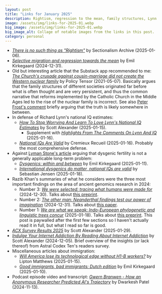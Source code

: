 ```yaml
---
layout: post
title: "Links for January 2025"
description: Rightism, regression to the mean, family structures, Lynn's national IQs, dysgenic fertility, ancient genomics, and more.
image: /assets/img/links-for-2025-01.webp
big_image: /assets/img/links-for-2025-01.webp
big_image_alt: Collage of notable images from the links in this post.
category: personal
---
```


- _[There is no such thing as "Rightism"](https://sectionalismnotes.substack.com/p/there-is-no-such-thing-as-rightism)_ by Sectionalism Archive (2025-01-06).
- _[Selective migration and regression towards the mean](https://www.emilkirkegaard.com/p/selective-migration-and-regression)_ by Emil Kirkegaard (2024-12-31).
- Old but interesting article that the Substack app recommended to me: _[The Church's crusade against cousin-marriage did not create the Western nuclear family](https://policytensor.substack.com/p/the-churchs-crusade-against-cousin)_ by Policy Tensor (2021-05-07). Basically argues that the family structures of different societies originated far before what is often thought and are very persistent, and thus the common narrative that reforms implemented by the Catholic Church in the Middle Ages led to the rise of the nuclear family is incorrect. See also [Peter Frost's comment](https://policytensor.substack.com/p/the-churchs-crusade-against-cousin/comment/53110133) briefly arguing that the truth is likely somewhere in between.
- In defense of Richard Lynn's national IQ estimates:
  - _[How To Stop Worrying And Learn To Love Lynn's National IQ Estimates](https://www.astralcodexten.com/p/how-to-stop-worrying-and-learn-to)_ by Scott Alexander (2025-01-15).
    - Supplement with _[Highlights From The Comments On Lynn And IQ](https://www.astralcodexten.com/p/highlights-from-the-comments-on-lynn)_ (2025-01-16).
  - _[National IQs Are Valid](https://www.cremieux.xyz/p/national-iqs-are-valid)_ by Cremieux Recueil (2025-01-16). Probably the most comprehensive defense.
- Against [Lyman Stone's article](https://ifstudies.org/blog/are-we-headed-towards-idiocracy-a-look-at-dysgenic-fertility) arguing that dysgenic fertility is not a generally applicable long-term problem:
  - _[Dysgenics: within and between](https://www.emilkirkegaard.com/p/dysgenics-within-and-between)_ by Emil Kirkegaard (2025-01-11).
  - _[International dysgenics do matter, national IQs are valid](https://www.sebjenseb.net/p/international-dysgenics-do-matter)_ by Sebastian Jensen (2025-01-18).
- Razib Khan's summaries of what he considers were the three most important findings on the area of ancient genomics research in 2024:
  - Number 3: _[We were selected: tracing what humans were made for](https://www.razibkhan.com/p/we-were-selected-tracing-what-humans)_ (2024-12-30). Talks about [this preprint](https://www.biorxiv.org/content/10.1101/2024.09.14.613021v1).
  - Number 2: _[The other man: Neanderthal findings test our power of imagination](https://www.razibkhan.com/p/the-other-man-neanderthal-findings)_ (2024-12-31). Talks about [this paper](https://www.cell.com/cell-genomics/fulltext/S2666-979X(24)00177-0).
  - Number 1: _[We are what we speak: Indo-European phylogenetic and linguistic trees concur](https://www.razibkhan.com/p/we-are-what-we-speak-indo-european)_ (2025-01-18). Talks about [this preprint](https://www.biorxiv.org/content/10.1101/2024.04.17.589597v1). This post is paywalled after the first few sections so I haven't actually read it in full, but what I read so far is good.
- _[ACX Survey Results 2025](https://www.astralcodexten.com/p/acx-survey-results-2025)_ by Scott Alexander (2025-01-29).
- _[Indulge Your Internet Addiction By Reading About Internet Addiction](https://www.astralcodexten.com/p/indulge-your-internet-addiction-by)_ by Scott Alexander (2024-12-05). Brief overview of the insights (or lack thereof) from Astral Codex Ten's readers survey.
- Miscellaneous articles about immigration:
  - _[Will America lose its technological edge without H1-B workers?](https://www.aporiamagazine.com/p/will-america-lose-its-technological)_ by Lipton Matthews (2025-01-15).
  - _[Good immigrants, bad immigrants: Dutch edition](https://www.emilkirkegaard.com/p/good-immigrants-bad-immigrants-dutch)_ by Emil Kirkegaard (2025-01-10).
- Podcast episode video and transcript: _[Gwern Branwen - How an Anonymous Researcher Predicted AI's Trajectory](https://www.dwarkeshpatel.com/p/gwern-branwen)_ by Dwarkesh Patel (2024-11-13).
